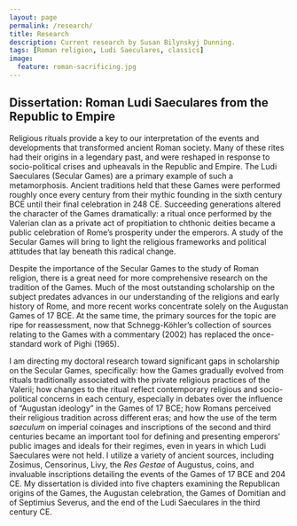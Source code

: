 ```yaml
---
layout: page
permalink: /research/
title: Research
description: Current research by Susan Bilynskyj Dunning.
tags: [Roman religion, Ludi Saeculares, classics]
image:
  feature: roman-sacrificing.jpg
---
```


## Dissertation: Roman Ludi Saeculares from the Republic to Empire

Religious rituals provide a key to our interpretation of the events and developments that transformed ancient Roman society. Many of these rites had their origins in a legendary past, and were reshaped in response to socio-political crises and upheavals in the Republic and Empire. The Ludi Saeculares (Secular Games) are a primary example of such a metamorphosis. Ancient traditions held that these Games were performed roughly once every century from their mythic founding in the sixth century BCE until their final celebration in 248 CE. Succeeding generations altered the character of the Games dramatically: a ritual once performed by the Valerian clan as a private act of propitiation to chthonic deities became a public celebration of Rome’s prosperity under the emperors. A study of the Secular Games will bring to light the religious frameworks and political attitudes that lay beneath this radical change.

Despite the importance of the Secular Games to the study of Roman religion, there is a great need for more comprehensive research on the tradition of the Games. Much of the most outstanding scholarship on the subject predates advances in our understanding of the religions and early history of Rome, and more recent works concentrate solely on the Augustan Games of 17 BCE. At the same time, the primary sources for the topic are ripe for reassessment, now that Schnegg-Köhler’s collection of sources relating to the Games with a commentary (2002) has replaced the once-standard work of Pighi (1965). 

I am directing my doctoral research toward significant gaps in scholarship on the Secular Games, specifically: how the Games gradually evolved from rituals traditionally associated with the private religious practices of the Valerii; how changes to the ritual reflect contemporary religious and socio-political concerns in each century, especially in debates over the influence of “Augustan ideology” in the Games of 17 BCE; how Romans perceived their religious tradition across different eras; and how the use of the term *saeculum* on imperial coinages and inscriptions of the second and third centuries became an important tool for defining and presenting emperors’ public images and ideals for their regimes, even in years in which Ludi Saeculares were not held. I utilize a variety of ancient sources, including Zosimus, Censorinus, Livy, the *Res Gestae* of Augustus, coins, and invaluable inscriptions detailing the events of the Games of 17 BCE and 204 CE. My dissertation is divided into five chapters examining the Republican origins of the Games, the Augustan celebration, the Games of Domitian and of Septimius Severus, and the end of the Ludi Saeculares in the third century CE.